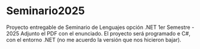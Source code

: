 # Seminario2025
Proyecto entregable de Seminario de Lenguajes opción .NET  1er Semestre - 2025
Adjunto el PDF con el enunciado.
El proyecto será programado e C#, con el entorno .NET (no me acuerdo la versión que nos hicieron bajar).
